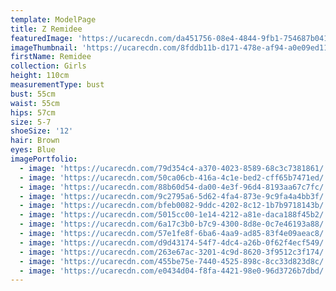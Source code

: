 ```yaml
---
template: ModelPage
title: Z Remidee
featuredImage: 'https://ucarecdn.com/da451756-08e4-4844-9fb1-754687b04192/'
imageThumbnail: 'https://ucarecdn.com/8fddb11b-d171-478e-af94-a0e09ed11c78/'
firstName: Remidee
collection: Girls
height: 110cm
measurementType: bust
bust: 55cm
waist: 55cm
hips: 57cm
size: 5-7
shoeSize: '12'
hair: Brown
eyes: Blue
imagePortfolio:
  - image: 'https://ucarecdn.com/79d354c4-a370-4023-8589-68c3c7381861/'
  - image: 'https://ucarecdn.com/50ca06cb-416a-4c1e-bed2-cff65b7471ed/'
  - image: 'https://ucarecdn.com/88b60d54-da00-4e3f-96d4-8193aa67c7fc/'
  - image: 'https://ucarecdn.com/9c2795a6-5d62-4fa4-873e-9c9fa4a4bb3f/'
  - image: 'https://ucarecdn.com/bfeb0082-9ddc-4202-8c12-1b7b9718143b/'
  - image: 'https://ucarecdn.com/5015cc00-1e14-4212-a81e-daca188f45b2/'
  - image: 'https://ucarecdn.com/6a17c3b0-b7c9-4300-8d8e-0c7e46193a88/'
  - image: 'https://ucarecdn.com/57e1fe8f-6ba6-4aa9-ad85-83f4e09aeac8/'
  - image: 'https://ucarecdn.com/d9d43174-54f7-4dc4-a26b-0f62f4ecf549/'
  - image: 'https://ucarecdn.com/263e67ac-3201-4c9d-8620-3f9512c3f174/'
  - image: 'https://ucarecdn.com/455be75e-7440-4525-898c-8cc33d823d8c/'
  - image: 'https://ucarecdn.com/e0434d04-f8fa-4421-98e0-96d3726b7dbd/'
---
```


